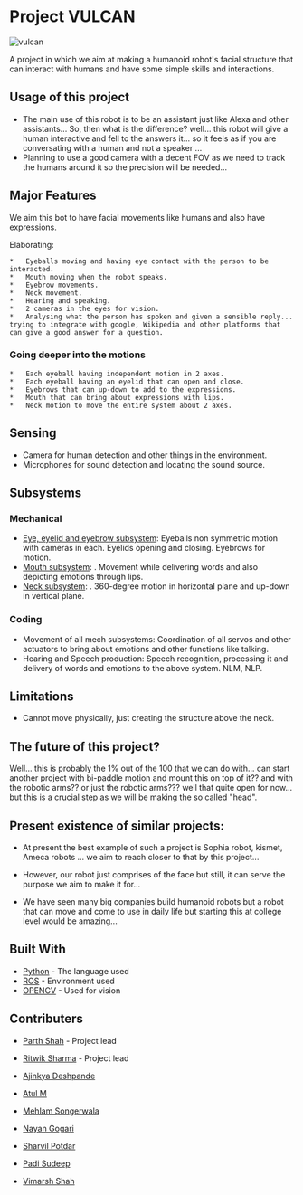 # Project VULCAN

  ![vulcan](https://github.com/ERC-BPGC/project-vulcan/assets/64892362/d91b1db4-2ce1-4892-a556-d81ed1114b14)

A project in which we aim at making a humanoid robot's facial structure that can interact with humans and have some simple skills and interactions.

## Usage of this project

*	The main use of this robot is to be an assistant just like Alexa and other assistants... So, then what is the difference? well... this robot will give a human interactive and fell to the answers it... so it feels as if you are conversating with a human and not a speaker ... 
*	Planning to use a good camera with a decent FOV as we need to track the humans around it so the precision will be needed... 


## Major Features

We aim this bot to have facial movements like humans and also have expressions. 

Elaborating:

```
*	Eyeballs moving and having eye contact with the person to be interacted.
*	Mouth moving when the robot speaks.
*	Eyebrow movements.
*	Neck movement.
*	Hearing and speaking.
*	2 cameras in the eyes for vision.
*	Analysing what the person has spoken and given a sensible reply... trying to integrate with google, Wikipedia and other platforms that can give a good answer for a question.
```


### Going deeper into the motions

```
*	Each eyeball having independent motion in 2 axes.
*	Each eyeball having an eyelid that can open and close.
*	Eyebrows that can up-down to add to the expressions.
*	Mouth that can bring about expressions with lips.
*	Neck motion to move the entire system about 2 axes.
```

## Sensing

*	Camera for human detection and other things in the environment.
*	Microphones for sound detection and locating the sound source.

## Subsystems

### Mechanical
*	[Eye, eyelid and eyebrow subsystem](https://www.youtube.com/watch?v=uqxhR49N3ws): Eyeballs non symmetric motion with cameras in each. Eyelids opening and closing. Eyebrows for motion.
*	[Mouth subsystem](https://www.youtube.com/watch?v=Ke2lJfY4haM):  . Movement while delivering words and also depicting emotions through lips.
*	[Neck subsystem](https://www.youtube.com/watch?v=GJRW8hP-Jcs):  . 360-degree motion in horizontal plane and up-down in vertical plane.

### Coding

*	Movement of all mech subsystems: Coordination of all servos and other actuators to bring about emotions and other functions like talking.
*	Hearing and Speech production: Speech recognition, processing it and delivery of words and emotions to the above system. NLM, NLP. 

## Limitations
*	Cannot move physically, just creating the structure above the neck.

## The future of this project?

Well... this is probably the 1% out of the 100 that we can do with... can start another project with bi-paddle motion and mount this on top of it?? and with the robotic arms?? or just the robotic arms??? well that quite open for now... but this is a crucial step as we will be making the so called "head".

## Present existence of similar projects:

*	At present the best example of such a project is Sophia robot, kismet, Ameca robots ... we aim to reach closer to that by this project...

*	However, our robot just comprises of the face but still, it can serve the purpose we aim to make it for... 

*	We have seen many big companies build humanoid robots but a robot that can move and come to use in daily life but starting this at college level would be amazing...


## Built With

* [Python](https://www.python.org/) - The language used
* [ROS](https://www.ros.org/) - Environment used
* [OPENCV](https://opencv.org/) - Used for vision

## Contributers

* [Parth Shah](https://github.com/Parth-Shah-Tool-Kit) - Project lead
* [Ritwik Sharma](https://github.com/Maker-Rat) - Project lead
  
* [Ajinkya Deshpande](https://github.com/ajinkya110001)
* [Atul M](https://github.com/RoboAM13)
* [Mehlam Songerwala](https://github.com/mehlams)
* [Nayan Gogari](https://github.com/NG2411)
* [Sharvil Potdar](https://github.com/SMP111  )
* [Padi Sudeep](https://github.com/WhatRaSudeep)
* [Vimarsh Shah](https://github.com/vimarsh244)
